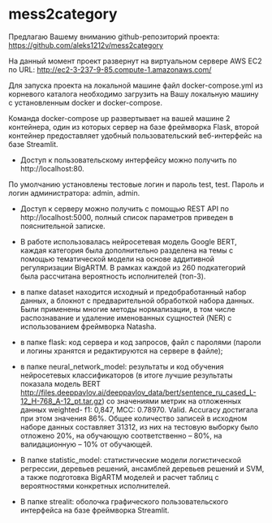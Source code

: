 # mess2category
Предлагаю Вашему вниманию github-репозиторий проекта:
https://github.com/aleks1212v/mess2category

На данный момент проект развернут на виртуальном сервере AWS EC2 по URL: http://ec2-3-237-9-85.compute-1.amazonaws.com/

Для запуска проекта на локальной машине файл docker-compose.yml из корневого каталога необходимо загрузить на Вашу локальную машину с установленным docker и docker-compose.

Команда docker-compose up развертывает на вашей машине 2 контейнера, один из которых сервер на базе фреймворка Flask, второй контейнер предоставляет удобный пользовательский веб-интерфейс на базе Streamlit.

- Доступ к пользовательскому интерфейсу можно получить по http://localhost:80.

По умолчанию установлены тестовые логин и пароль test, test.
Пароль и логин администратора: admin, admin.

- Доступ к серверу можно получить с помощью REST API по http://localhost:5000, полный список параметров приведен в пояснительной записке.

- В работе использовалась нейросетевая модель Google BERT, каждая категория была дополнительно разделена на темы с помощью тематической модели на основе аддитивной регуляризации BigARTM. В рамках каждой из 260 подкатегорий была рассчитана вероятность исполнителей (топ-3).

- в папке dataset находится исходный и предобработанный набор данных, а блокнот с предварительной обработкой набора данных. Были применены многие методы нормализации, в том числе распознавание и удаление именованных сущностей (NER) с использованием фреймворка Natasha.

- в папке flask: код сервера и код запросов, файл с паролями (пароли и логины хранятся и редактируются на сервере в файле);

- в папке neural_network_model: результаты и код обучения нейросетевых классификаторов (в итоге лучшие результаты показала модель BERT http://files.deeppavlov.ai/deeppavlov_data/bert/sentence_ru_cased_L-12_H-768_A-12_pt.tar.gz) со значениями метрик на отложенных данных weighted- f1: 0,847, MCC: 0.78970. Valid. Accuracy достигала при этом значения 86%. Общее количество записей в исходном наборе данных составляет 31312, из них на тестовую выборку было отложено 20%, на обучающую соответственно – 80%, на валидационную – 10% от обучающей. 

- В папке statistic_model: статистические модели логистической регрессии, деревьев решений, ансамблей деревьев решений и SVM, а также подготовка BigARTM моделей и расчет таблиц с вероятностями конкретных исполнителей.

- В папке strealit: оболочка графического пользовательского интерфейса на базе фреймворка Streamlit.

